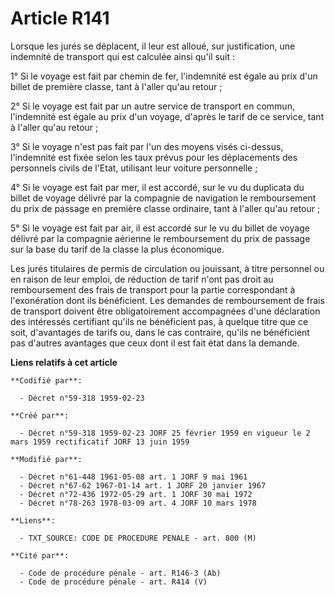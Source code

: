 # Article R141

Lorsque les jurés se déplacent, il leur est alloué, sur justification, une indemnité de transport qui est calculée ainsi
qu'il suit :

1° Si le voyage est fait par chemin de fer, l'indemnité est égale au prix d'un billet de première classe, tant à l'aller
qu'au retour ;

2° Si le voyage est fait par un autre service de transport en commun, l'indemnité est égale au prix d'un voyage, d'après le
tarif de ce service, tant à l'aller qu'au retour ;

3° Si le voyage n'est pas fait par l'un des moyens visés ci-dessus, l'indemnité est fixée selon les taux prévus pour les
déplacements des personnels civils de l'Etat, utilisant leur voiture personnelle ;

4° Si le voyage est fait par mer, il est accordé, sur le vu du duplicata du billet de voyage délivré par la compagnie de
navigation le remboursement du prix de passage en première classe ordinaire, tant à l'aller qu'au retour ;

5° Si le voyage est fait par air, il est accordé sur le vu du billet de voyage délivré par la compagnie aérienne le
remboursement du prix de passage sur la base du tarif de la classe la plus économique.

Les jurés titulaires de permis de circulation ou jouissant, à titre personnel ou en raison de leur emploi, de réduction de
tarif n'ont pas droit au remboursement des frais de transport pour la partie correspondant à l'exonération dont ils
bénéficient. Les demandes de remboursement de frais de transport doivent être obligatoirement accompagnées d'une déclaration
des intéressés certifiant qu'ils ne bénéficient pas, à quelque titre que ce soit, d'avantages de tarifs ou, dans le cas
contraire, qu'ils ne bénéficient pas d'autres avantages que ceux dont il est fait état dans la demande.

**Liens relatifs à cet article**

	**Codifié par**:

	  - Décret n°59-318 1959-02-23

	**Créé par**:

	  - Décret n°59-318 1959-02-23 JORF 25 février 1959 en vigueur le 2 mars 1959 rectificatif JORF 13 juin 1959

	**Modifié par**:

	  - Décret n°61-448 1961-05-08 art. 1 JORF 9 mai 1961
	  - Décret n°67-62 1967-01-14 art. 1 JORF 20 janvier 1967
	  - Décret n°72-436 1972-05-29 art. 1 JORF 30 mai 1972
	  - Décret n°78-263 1978-03-09 art. 4 JORF 10 mars 1978

	**Liens**:

	  - TXT_SOURCE: CODE DE PROCEDURE PENALE - art. 800 (M)

	**Cité par**:

	  - Code de procédure pénale - art. R146-3 (Ab)
	  - Code de procédure pénale - art. R414 (V)
